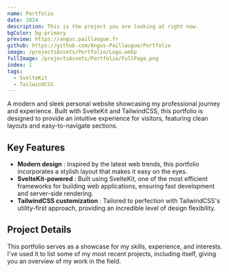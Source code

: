 ```yaml
---
name: Portfolio
date: 2024
description: This is the project you are looking at right now.
bgColor: bg-primary
preview: https://angus.paillaugue.fr
github: https://github.com/Angus-Paillaugue/Portfolio
image: /projectsAssets/Portfolio/Logo.webp
fullImage: /projectsAssets/Portfolio/FullPage.png
index: 1
tags:
  - SvelteKit
  - TailwindCSS
---
```


A modern and sleek personal website showcasing my professional journey and experience. Built with SvelteKit and TailwindCSS, this portfolio is designed to provide an intuitive experience for visitors, featuring clean layouts and easy-to-navigate sections.


## Key Features
 - **Modern design** : Inspired by the latest web trends, this portfolio incorporates a stylish layout that makes it easy on the eyes.
 - **SvelteKit-powered** : Built using SvelteKit, one of the most efficient frameworks for building web applications, ensuring fast development and server-side rendering.
 - **TailwindCSS customization** : Tailored to perfection with TailwindCSS's utility-first approach, providing an incredible level of design flexibility.


## Project Details

This portfolio serves as a showcase for my skills, experience, and interests. I've used it to list some of my most recent projects, including itself, giving you an overview of my work in the field.
